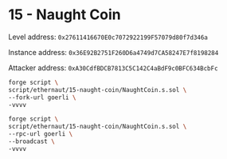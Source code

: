 # 15 - Naught Coin

Level address: `0x27611416670E0c7072922199F57079d80f7d346a`

Instance address: `0x36E92B2751F260D6a4749d7CA58247E7f8198284`

Attacker address: `0xA30CdfBDCB7813C5C142C4aBdF9c0BFC634BcbFc`

```sh
forge script \
script/ethernaut/15-naught-coin/NaughtCoin.s.sol \
--fork-url goerli \
-vvvv
```

```sh
forge script \
script/ethernaut/15-naught-coin/NaughtCoin.s.sol \
--rpc-url goerli \
--broadcast \
-vvvv
```
